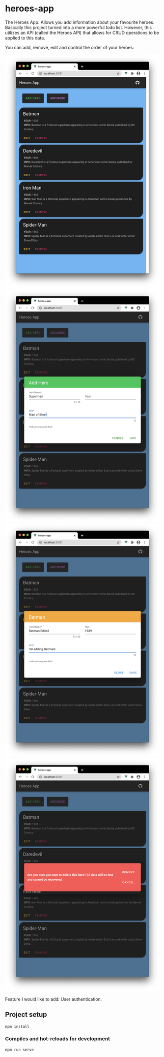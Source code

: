 # heroes-app

The Heroes App. Allows you add information about your favourite heroes.
Basically this project turned into a more powerful todo list. However, this utilizes an API (called the Heroes API) that allows for CRUD operations to be applied to this data.

You can add, remove, edit and control the order of your heroes:

<img src="./images/view.png">
<img src="./images/add.png">
<img src="./images/edit.png">
<img src="./images/remove.png">

Feature I would like to add: User authentication.

## Project setup
```
npm install
```

### Compiles and hot-reloads for development
```
npm run serve
```
